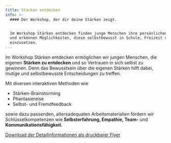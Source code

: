 ```yaml
---
title: Stärken entdecken
info: >-
  #### Der Workshop, der dir deine Stärken zeigt.


  Im Workshop Stärken entdecken finden junge Menschen ihre persönlichen Stärken
  und erkennen Möglichkeiten, diese selbstbewusst in Schule, Freizeit und Beruf
  einzusetzen.
---
```

Im Workshop Stärken entdecken ermöglichen wir jungen Menschen, die eigenen **Stärken zu entdecken** und so Vertrauen in sich selbst zu gewinnen. Denn das Bewusstsein über die eigenen Stärken hilft dabei, mutige und selbstbewusste Entscheidungen zu treffen. 

Mit diversen interaktiven Methoden wie 

* Stärken-Brainstorming
* Phantasiereise
* Selbst- und Fremdfeedback 

sowie dazu passenden, altersadequaten Arbeitsmaterialien fördern wir Schlüsselkompetenzen wie **Selbsterfahrung, Empathie, Team-** und **Kommunikationsfähigkeit.**

[Download der Detailinformationen als druckbarer Flyer](https://mcusercontent.com/eae61d3506cce48f98ea3ffe3/files/fb3accca-aa86-4e5a-8ed0-ca94096a0b83/PS_Workshop_Flyer.pdf)
